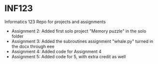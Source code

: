 INF123
======

Informatics 123 Repo for projects and assignments

- Assignment 2: Added first solo project "Memory puzzle" in the solo folder
- Assignment 3: Added the subroutines assignment "whale.py" turned in the docx through eee
- Assignment 4: Added code for Assignment 4
- Assignment 5: Added code for 5, with extra credit as well
